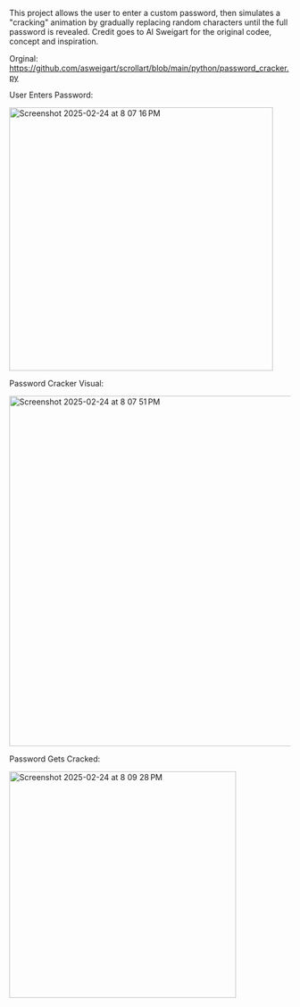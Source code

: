This project allows the user to enter a custom password, then simulates a "cracking" animation by gradually replacing random characters until the full password is revealed.
Credit goes to Al Sweigart for the original codee, concept and inspiration.

Orginal: https://github.com/asweigart/scrollart/blob/main/python/password_cracker.py

User Enters Password:

<img width="472" alt="Screenshot 2025-02-24 at 8 07 16 PM" src="https://github.com/user-attachments/assets/5b6d0e68-e6e8-470c-8e14-1af274748219" />

Password Cracker Visual:

<img width="628" alt="Screenshot 2025-02-24 at 8 07 51 PM" src="https://github.com/user-attachments/assets/b50aed92-9207-4244-a182-656206f88952" />

Password Gets Cracked:

<img width="406" alt="Screenshot 2025-02-24 at 8 09 28 PM" src="https://github.com/user-attachments/assets/809b50a0-4378-49ca-a62b-e322ad9d444b" />

